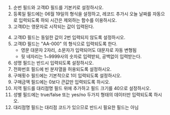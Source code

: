 1. 순번 필드와 고객ID 필드를 기본키로 설정하시오.
2. 등록일 필드에는 06월 19일의 형식을 설정하고, 레코드 추가시 오늘 날짜를 자동으로 입력되도록 하되 시간은 제외하는 함수를 이용하시오.
3. 고객ID는 영문자로 시작되는 값이 입력된다. 
<!-- 해당 필드에 데이터를 입력할 때 기존 고객ID의 성격과 동일하게 자동적으로 영문 입력 상태로 변환되도록  -->
4. 고객ID 필드는 동일한 값이 2번 입력되지 않도록 설정하시오.
5. 고객ID 필드는 "AA-000" 의 형식으로 입력되도록 한다.
   - 영문 대문자 2자리, 소문자가 입력되어도 대문자로 자동 변형됨 
   - 뒷 네자리는 1~9999사의 숫자로 입력받되, 공백없이 입력받는다.
6. 성명 필드는 반드시 입력되도록 설정하시오. 
7. 전화번호 필드에 빈 분자열을 허용되도록 설정하시오. 
8. 구매횟수 필드에는 기본적으로 1이 입력되도록 설정하시오. 
9. 구매금액 필드에는 0보다 큰값만 입력되도록 하시오. 
10. 지역 필드를 대리점명 필드 위에 추가하고 필드 크기를 40으로 설정하시오. 
11. 성별 필드에는 true/false 또는 yes/no 두가지 형태의 데이터만 입력되도록 하시오.
12. 대리점명 필드는 대리점 코드가 있으므로 반드시 필요한 필드는 아님
   